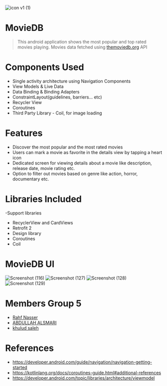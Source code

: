 ![icon v1 (1)](https://user-images.githubusercontent.com/92260346/144331307-fe566ff1-ec13-4469-b0f6-b0b58d398cb6.jpg)

# MovieDB

> This android application shows the most popular and top rated movies playing. Movies data fetched using [themoviedb.org](https://www.themoviedb.org) API

# Components Used
- Single activity architecture using Navigation Components
- View Models & Live Data
- Data Binding & Binding Adapters
- ConstraintLayout(guidelines, barriers... etc)
- Recycler View
- Coroutines
- Third Party Library - Coil, for image loading
# Features
- Discover the most popular and the most rated movies
- Users can mark a movie as favorite in the details view by tapping a heart icon
- Dedicated screen for viewing details about a movie like description, release date, movie rating etc.
- Option to filter out movies based on genre like action, horror, documentary etc.
# Libraries Included
-Support libraries
- RecyclerView and CardViews
- Retrofit 2
- Design library
- Coroutines
- Coil
# MovieDB UI
![Screenshot (116)](https://user-images.githubusercontent.com/92260346/144331522-3e1d8887-5ae8-46d4-9836-dc7aec98fddd.png)
![Screenshot (127)](https://user-images.githubusercontent.com/92260346/144797724-a9256cd5-5e84-41da-8556-47c97e5cf738.png)
![Screenshot (128)](https://user-images.githubusercontent.com/92260346/144797765-517890f6-17eb-480b-aa6b-9cba8da727dc.png)
![Screenshot (129)](https://user-images.githubusercontent.com/92260346/144797783-c41ea489-34a6-4dc6-8fc7-aaa3b2569992.png)



# Members Group 5
- [Rahf Nasser](https://github.com/RahafNasser-cs)
- [ABDULLAH ALSMARI](https://github.com/Abdullah-Alsmari)
- [khulud saleh](https://github.com/Khulud-Alsharqawi)

# References
- https://developer.android.com/guide/navigation/navigation-getting-started
- https://kotlinlang.org/docs/coroutines-guide.html#additional-references
- https://developer.android.com/topic/libraries/architecture/viewmodel
